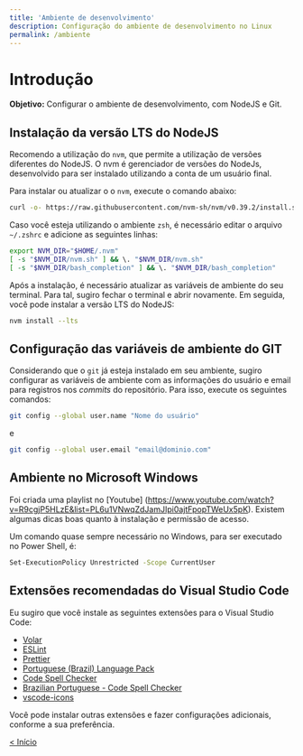 ```yaml
---
title: 'Ambiente de desenvolvimento'
description: Configuração do ambiente de desenvolvimento no Linux
permalink: /ambiente
---
```


# Introdução

**Objetivo:** Configurar o ambiente de desenvolvimento, com NodeJS e Git.

## Instalação da versão LTS do NodeJS

Recomendo a utilização do `nvm`, que permite a utilização de versões diferentes do NodeJS. O nvm é gerenciador de versões do NodeJs, desenvolvido para ser instalado utilizando a conta de um usuário final.

Para instalar ou atualizar o o `nvm`, execute o comando abaixo:

```bash
curl -o- https://raw.githubusercontent.com/nvm-sh/nvm/v0.39.2/install.sh | bash
```

Caso você esteja utilizando o ambiente `zsh`, é necessário editar o arquivo `~/.zshrc` e adicione as seguintes linhas:

```bash
export NVM_DIR="$HOME/.nvm"
[ -s "$NVM_DIR/nvm.sh" ] && \. "$NVM_DIR/nvm.sh"
[ -s "$NVM_DIR/bash_completion" ] && \. "$NVM_DIR/bash_completion"
```

Após a instalação, é necessário atualizar as variáveis de ambiente do seu terminal. Para tal, sugiro fechar o terminal e abrir novamente. Em seguida, você pode instalar a versão LTS do NodeJS:

```bash
nvm install --lts
```

## Configuração das variáveis de ambiente do GIT

Considerando que o `git` já esteja instalado em seu ambiente, sugiro configurar as variáveis de ambiente com as informações do usuário e email para registros nos _commits_ do repositório. Para isso, execute os seguintes comandos:

```bash
git config --global user.name "Nome do usuário"
```

e

```bash
git config --global user.email "email@dominio.com"
```

## Ambiente no Microsoft Windows

Foi criada uma playlist no [Youtube] (https://www.youtube.com/watch?v=R9cgjP5HLzE&list=PL6u1VNwqZdJamJIpi0ajtFpopTWeUx5pK). Existem algumas dicas boas quanto à instalação e permissão de acesso.

Um comando quase sempre necessário no Windows, para ser executado no Power Shell, é:

```bash
Set-ExecutionPolicy Unrestricted -Scope CurrentUser
```

## Extensões recomendadas do Visual Studio Code

Eu sugiro que você instale as seguintes extensões para o Visual Studio Code:

- [Volar](https://marketplace.visualstudio.com/items?itemName=Vue.volar)
- [ESLint](https://marketplace.visualstudio.com/items?itemName=dbaeumer.vscode-eslint)
- [Prettier](https://marketplace.visualstudio.com/items?itemName=esbenp.prettier-vscode)
- [Portuguese (Brazil) Language Pack](https://marketplace.visualstudio.com/items?itemName=MS-CEINTL.vscode-language-pack-pt-BR)
- [Code Spell Checker](https://marketplace.visualstudio.com/items?itemName=code-spell-checker.code-spell-checker)
- [Brazilian Portuguese - Code Spell Checker](https://marketplace.visualstudio.com/items?itemName=streetsidesoftware.code-spell-checker-portuguese-brazilian)
- [vscode-icons](https://marketplace.visualstudio.com/items?itemName=vscode-icons)

Você pode instalar outras extensões e fazer configurações adicionais, conforme a sua preferência.

<!-- ## Configurações do ESLint e do Prettier em projetos Vue

Para configurar o ESLint e o Prettier em projetos Vue, é importante que você tenha muito claro qual o estilo de código que você deseja utilizar. Cada time pode ter um estilo diferente, mas é importante que todos os membros do time sigam o mesmo estilo.

Embora o ESLint e o Prettier sejam ferramentas diferentes, elas podem ser configuradas para trabalharem juntas. O ESLint é uma ferramenta que analisa o código e aponta erros e problemas, conhecido como _linting_ ou _linter_. O Prettier é uma ferramenta que formata o código, de acordo com um estilo pré-definido.

### Formatação com Prettier

Em linhas gerais, uma ferramenta de _linting_ verifica se o código está correto, enquanto uma ferramenta de formatação verifica se o código está de acordo com um estilo pré-definido, como:

* Tamanho da tabulação
* Utilização de aspas simples ou duplas
* Utilização de vírgula no final de cada linha
* Utilização de ponto e vírgula no final de cada linha
* E outros

Tais regras de formatação garantem que o código fique consistente, mesmo quando desenvolvido por diferentes desenvolvedores, talvez até em diferentes IDEs. Também evita que você tenha que tomar certas decisões de formatação (devo terminar minhas linhas com ponto e vírgula ou não?). Em vez disso, você simplesmente escreve o código da maneira que desejar e deixa o formatador reformatá-lo quando terminar.

Em projetos Vue, como na maioria dos projetos Javascript ou Typescript, o Prettier é utilizado em conjunto com o ESLint, e juntos eles formam um poderoso time para garantir que o código esteja de acordo com um estilo pré-definido.

Como o ESLint, o Prettier pode ser integrado com a maioria das IDEs, como Visual Studio Code, e pode ser configurado para formatar o código automaticamente quando você salvar o arquivo. Você pode configurar o Prettier para formatar o código de acordo com o estilo que desejar, e também pode configurar o ESLint para apontar problemas de acordo com o mesmo estilo.

Em geral, quando criamos um projeto no Vue, já é possível escolher para que o Prettier seja instalado e configurado. No entanto, é importante que você entenda como ele funciona e como ele pode ser configurado. Caso você não tenha escolhido a opção de instalar o Prettier, você pode instalar e configurar manualmente, com os seguintes comandos:

```bash
npm install --save-dev prettier
```

Em seguida, basta criar um arquivo `.prettierrc` na raiz do projeto, e adicionar as configurações que desejar. Por exemplo, se você deseja utilizar aspas simples, e não utilizar ponto e vírgula no final de cada linha, você pode adicionar o seguinte conteúdo no arquivo:

```json
{
  "singleQuote": true,
  "semi": false
}
```
Inicialmente, vamos manter esse arquivo vazio, e vamos configurar o ESLint para apontar problemas de acordo com o estilo que definirmos no Prettier. Dessa forma, o arquivo `.prettierrc` deve estar com o seguinte conteúdo:

```json
{}
```


### Linting com ESLint

Linting é uma forma de analisar o código e apontar problemas. O ESLint é uma ferramenta que faz isso, e pode ser configurado para apontar problemas de acordo com um estilo de código. Em geral, são definidas regras de estilo de código, e o ESLint aponta problemas de acordo com essas regras. Por exemplo, a ferramenta pode detectar e apontar a a ausência de vírgulas num código, ou mesmo avisar quando uma variável não está sendo utilizada.

É importante ressaltar que problemas de regras de negócio não são detectados pelo ESLint. Por exemplo, se você tiver uma função que faz uma divisão por zero, o ESLint não vai detectar isso. Ele vai apenas apontar problemas de sintaxe e de estilo de código.

Ainda, o ESLint não é apenas capaz de detectar erros no seu código, mas em muitos casos, pode até mesmo corrigi-los automaticamente. Ele pode ser executado como uma ferramenta de linha de comando e também está integrado na maioria dos IDEs comuns, como o Visual Studio Code, o que permite que os erros detectados pelo ESLint sejam revelados diretamente no arquivo que está sendo editado.

Em geral, quando criamos um projeto no Vue, já é possível escolher para que o ESLint seja instalado e configurado. No entanto, é importante que você entenda como ele funciona e como ele pode ser configurado.

Caso o seu projeto não tenha sido criado com o ESLint, você pode instalá-lo e configurá-lo manualmente. Para isso, execute o comando abaixo:

```bash
npm install --save-dev eslint eslint-plugin-vue
```

Após a instalação, basta criar um arquivo `.eslintrc.js` na raiz do projeto, e adicionar as configurações que desejar. Essas configurações são bem dinâmicas e podem ser alteradas conforme a necessidade. Por ora, vamos manter uma configuração básica indicada para a maioria dos projetos em Vue. Assim, o arquivo `.eslintrc.js` deve estar com o seguinte conteúdo:

```js
module.exports = {
  env: {
    node: true,
  },
  extends: [
    'eslint:recommended',
    'plugin:vue/vue3-recommended',
    '@vue/eslint-config-prettier'
  ],
  rules: { }
}
``` -->

[&lt; Início](../ 'Início')

<!-- <span style="display: inline-block;width: 60%"></span>
[Exemplos de uso do Axios &gt;](exemplos-de-uso.html "Próximo")   -->
